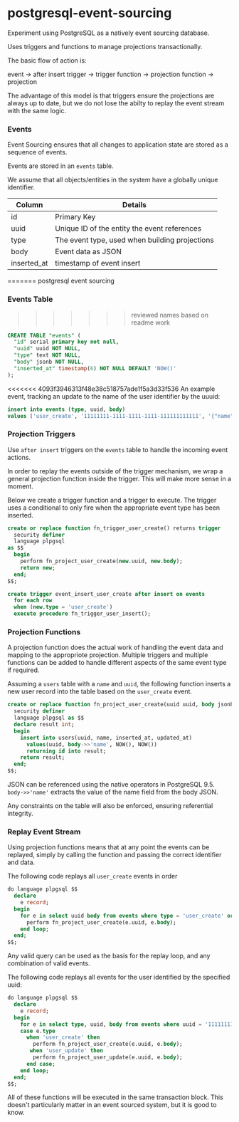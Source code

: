 # postgresql-event-sourcing

Experiment using PostgreSQL as a natively event sourcing database.  

Uses triggers and functions to manage projections transactionally.

The basic flow of action is:

event -> after insert trigger -> trigger function -> projection function -> projection

The advantage of this model is that triggers ensure the projections are always up to date, but we do not lose the abilty to replay the event stream with the same logic.


### Events

Event Sourcing ensures that all changes to application state are stored as a sequence of events.

Events are stored in an `events` table.

We assume that all objects/entities in the system have a globally unique identifier.

| Column  | Details                 |
|---------|-------------------------|
| id      | Primary Key  |
| uuid    | Unique ID of the entity the event references  |
| type    | The event type, used when building projections  |
| body    | Event data as JSON  |
| inserted_at    | timestamp of event insert  |

=======
postgresql event sourcing



### Events Table




>>>>>>> reviewed names based on readme work
```sql
CREATE TABLE "events" (
  "id" serial primary key not null,
  "uuid" uuid NOT NULL,
  "type" text NOT NULL,
  "body" jsonb NOT NULL,
  "inserted_at" timestamp(6) NOT NULL DEFAULT 'NOW()'
);
```

<<<<<<< 4093f3946313f48e38c518757ade1f5a3d33f536
An example event, tracking an update to the name of the user identifier by the uuuid:

```sql
insert into events (type, uuid, body)
values ('user_create', '11111111-1111-1111-1111-111111111111', '{"name": "blah"}');
```

### Projection Triggers

Use `after insert` triggers on the `events` table to handle the incoming event actions.

In order to replay the events outside of the trigger mechanism, we wrap a general projection function inside the trigger. This will make more sense in a moment.

Below we create a trigger function and a trigger to execute.
The trigger uses a conditional to only fire when the appropriate event type has been inserted.

```sql
create or replace function fn_trigger_user_create() returns trigger
  security definer
  language plpgsql
as $$
  begin
    perform fn_project_user_create(new.uuid, new.body);
    return new;
  end;
$$;

create trigger event_insert_user_create after insert on events
  for each row
  when (new.type = 'user_create')
  execute procedure fn_trigger_user_insert();
```

### Projection Functions

A projection function does the actual work of handling the event data and mapping to the appropriote projection.
Multiple triggers and multiple functions can be added to handle different aspects of the same event type if required.

Assuming a `users` table with a `name` and `uuid`, the following function inserts a new user record into the table based on the `user_create` event.

```sql
create or replace function fn_project_user_create(uuid uuid, body jsonb) returns integer
  security definer
  language plpgsql as $$
  declare result int;
  begin
    insert into users(uuid, name, inserted_at, updated_at)
      values(uuid, body->>'name', NOW(), NOW())
      returning id into result;
    return result;
  end;
$$;
```

JSON can be referenced using the native operators in PostgreSQL 9.5. `body->>'name'` extracts the value of the name field from the body JSON.

Any constraints on the table will also be enforced, ensuring referential integrity.


### Replay Event Stream

Using projection functions means that at any point the events can be replayed, simply by calling the function and passing the correct identifier and data.


The following code replays all `user_create` events in order

```sql
do language plpgsql $$
  declare
    e record;
  begin
    for e in select uuid body from events where type = 'user_create' order by inserted_at asc loop
      perform fn_project_user_create(e.uuid, e.body);
    end loop;
  end;
$$;
```

Any valid query can be used as the basis for the replay loop, and any combination of valid events.

The following code replays all events for the user identified by the specified uuid:

```sql
do language plpgsql $$
  declare
    e record;
  begin
    for e in select type, uuid, body from events where uuid = '11111111-1111-1111-1111-111111111111' order by inserted_at asc loop
    case e.type
      when 'user_create' then
        perform fn_project_user_create(e.uuid, e.body);
	   when 'user_update' then
        perform fn_project_user_update(e.uuid, e.body);
	  end case;
    end loop;
  end;
$$;
```

All of these functions will be executed in the same transaction block.
This doesn't particularly matter in an event sourced system, but it is good to know.
